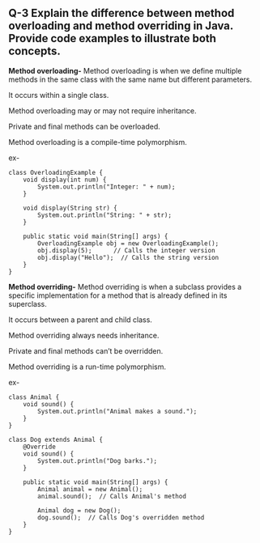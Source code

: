 ##  Q-3 Explain the difference between method overloading and method overriding in Java. Provide code examples to illustrate both concepts.
**Method overloading-**
Method overloading is when we define multiple methods in the same class with the same name but different parameters.

It occurs within a single class.

Method overloading may or may not require inheritance.

Private and final methods can be overloaded.

Method overloading is a compile-time polymorphism.

ex-
```
class OverloadingExample {
    void display(int num) {
        System.out.println("Integer: " + num);
    }

    void display(String str) {
        System.out.println("String: " + str);
    }

    public static void main(String[] args) {
        OverloadingExample obj = new OverloadingExample();
        obj.display(5);      // Calls the integer version
        obj.display("Hello");  // Calls the string version
    }
}
```
**Method overriding-**
Method overriding is when a subclass provides a specific implementation for a method that is already defined in its superclass.

It occurs between a parent and child class.

Method overriding always needs inheritance.

Private and final methods can’t be overridden.

Method overriding is a run-time polymorphism.

ex-
```
class Animal {
    void sound() {
        System.out.println("Animal makes a sound.");
    }
}

class Dog extends Animal {
    @Override
    void sound() {
        System.out.println("Dog barks.");
    }

    public static void main(String[] args) {
        Animal animal = new Animal();
        animal.sound();  // Calls Animal's method

        Animal dog = new Dog();
        dog.sound();  // Calls Dog's overridden method
    }
}
```
